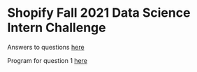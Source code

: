 # Shopify Fall 2021 Data Science Intern Challenge
Answers to questions [here](https://docs.google.com/document/d/1GJBr3j5UvhxP2FRm1XjDFzvWeii60OUJmccS660mcWQ/edit?usp=sharing)

Program for question 1 [here](https://github.com/jack-liu-78/DS-Intern-Challenge/blob/main/shopify_data_parser.py)
